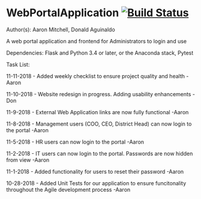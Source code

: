 # WebPortalApplication [![Build Status](https://travis-ci.com/AMitchell719/WebPortalApplication.svg?branch=master)](https://travis-ci.com/AMitchell719/WebPortalApplication)
Author(s): Aaron Mitchell,
		   Donald Aguinaldo

A web portal application and frontend for Administrators to login and use

Dependencies: Flask and Python 3.4 or later, or the Anaconda stack, Pytest

Task List:

11-11-2018 - Added weekly checklist to ensure project quality and health - Aaron

11-10-2018 - Website redesign in progress. Adding usability enhancements -Don

11-9-2018 - External Web Application links are now fully functional -Aaron

11-8-2018 - Management users (COO, CEO, District Head) can now login to the portal -Aaron

11-5-2018 - HR users can now login to the portal -Aaron

11-2-2018 - IT users can now login to the portal. Passwords are now hidden from view -Aaron

11-1-2018 - Added functionality for users to reset their password -Aaron

10-28-2018 - Added Unit Tests for our application to ensure funcitonality throughout the Agile development process -Aaron
